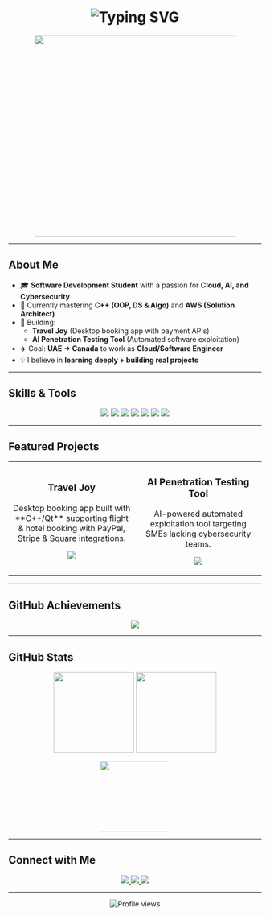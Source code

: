 <!-- Typing Animation -->
<h1 align="center">
  <img src="https://readme-typing-svg.herokuapp.com?font=Fira+Code&weight=600&size=30&pause=1000&center=true&vCenter=true&width=700&lines=Hi+I'm+Kirollos+👋;Software+Development+Student;Cloud+%26+AI+Enthusiast;Future+Engineer+in+Canada;Passionate+about+Cybersecurity+%26+AI" alt="Typing SVG" />
</h1>

<!-- Animated Banner -->
<p align="center">
  <img src="https://media.giphy.com/media/qgQUggAC3Pfv687qPC/giphy.gif" width="400" />
</p>

---

## **About Me**
- 🎓 **Software Development Student** with a passion for **Cloud, AI, and Cybersecurity**
- 🌱 Currently mastering **C++ (OOP, DS & Algo)** and **AWS (Solution Architect)**
- 🚀 Building:
  - **Travel Joy** (Desktop booking app with payment APIs)
  - **AI Penetration Testing Tool** (Automated software exploitation)
- ✈️ Goal: **UAE → Canada** to work as **Cloud/Software Engineer**
- 💡 I believe in **learning deeply + building real projects**

---

## **Skills & Tools**
<p align="center">
  <!-- Programming -->
  <img src="https://img.shields.io/badge/C++-00599C?style=for-the-badge&logo=c%2B%2B&logoColor=white" />
  <img src="https://img.shields.io/badge/Python-3776AB?style=for-the-badge&logo=python&logoColor=white" />
  <img src="https://img.shields.io/badge/Dart-0175C2?style=for-the-badge&logo=dart&logoColor=white" />
  <!-- Cloud & DevOps -->
  <img src="https://img.shields.io/badge/AWS-232F3E?style=for-the-badge&logo=amazon-aws&logoColor=white" />
  <img src="https://img.shields.io/badge/Docker-2496ED?style=for-the-badge&logo=docker&logoColor=white" />
  <img src="https://img.shields.io/badge/Linux-FCC624?style=for-the-badge&logo=linux&logoColor=black" />
  <img src="https://img.shields.io/badge/Git-F05032?style=for-the-badge&logo=git&logoColor=white" />
</p>

---

## **Featured Projects**
<table>
  <tr>
    <td width="50%">
      <h3 align="center">Travel Joy</h3>
      <p align="center">
        Desktop booking app built with **C++/Qt** supporting flight & hotel booking with PayPal, Stripe & Square integrations.
      </p>
      <p align="center">
        <a href="https://github.com/YOUR_USERNAME/Travel-Joy">
          <img src="https://img.shields.io/badge/View%20Project-181717?style=for-the-badge&logo=github&logoColor=white"/>
        </a>
      </p>
    </td>
    <td width="50%">
      <h3 align="center">AI Penetration Testing Tool</h3>
      <p align="center">
        AI-powered automated exploitation tool targeting SMEs lacking cybersecurity teams.
      </p>
      <p align="center">
        <a href="https://github.com/YOUR_USERNAME/AI-Pentest-Tool">
          <img src="https://img.shields.io/badge/View%20Project-181717?style=for-the-badge&logo=github&logoColor=white"/>
        </a>
      </p>
    </td>
  </tr>
</table>

---

## **GitHub Achievements**
<p align="center">
  <img src="https://github-profile-trophy.vercel.app/?username=YOUR_USERNAME&theme=radical&no-frame=true&margin-w=15&margin-h=15" />
</p>

---

## **GitHub Stats**
<p align="center">
  <img src="https://github-readme-stats.vercel.app/api?username=YOUR_USERNAME&show_icons=true&theme=radical" height="160" />
  <img src="https://github-readme-streak-stats.herokuapp.com/?user=YOUR_USERNAME&theme=radical" height="160" />
</p>
<p align="center">
  <img src="https://github-readme-stats.vercel.app/api/top-langs/?username=YOUR_USERNAME&layout=compact&theme=radical" height="140" />
</p>

---

## **Connect with Me**
<p align="center">
  <a href="https://www.linkedin.com/in/YOUR_LINK/">
    <img src="https://img.shields.io/badge/LinkedIn-0077B5?style=for-the-badge&logo=linkedin&logoColor=white" />
  </a>
  <a href="mailto:YOUR_EMAIL@gmail.com">
    <img src="https://img.shields.io/badge/Gmail-EA4335?style=for-the-badge&logo=gmail&logoColor=white" />
  </a>
  <a href="https://github.com/YOUR_USERNAME">
    <img src="https://img.shields.io/badge/GitHub-181717?style=for-the-badge&logo=github&logoColor=white" />
  </a>
</p>

---

<p align="center">
  <img src="https://komarev.com/ghpvc/?username=YOUR_USERNAME&style=flat-square&color=blue" alt="Profile views" />
</p>
